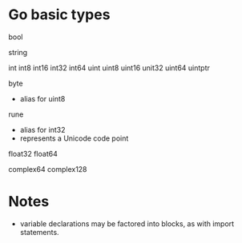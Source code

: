 # Go basic types

bool

string

int int8 int16 int32 int64
uint uint8 uint16 unit32 uint64 uintptr

byte
- alias for uint8

rune
- alias for int32
- represents a Unicode code point

float32 float64

complex64 complex128

# Notes
- variable declarations may be factored into blocks, as with import statements.